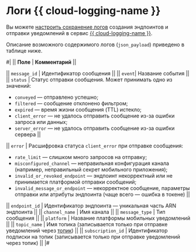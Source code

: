 # Логи {{ cloud-logging-name }}

Вы можете [настроить сохранение логов](../operations/configure-logging.md) создания эндпоинтов и отправки уведомлений в сервис [{{ cloud-logging-name }}](../../logging/).

Описание возможного содержимого логов (`json_payload`) приведено в таблице ниже.

#|
|| **Поле** | **Комментарий** ||

|| `message_id` | Идентификатор сообщения ||
|| `event`| Название события ||
|| `status` | Статус отправки сообщения. Может принимать одно из значений:
* `conveyed` — отправлено успешно;
* `filtered` — сообщение отклонено фильтром;
* `expired` — время жизни сообщения (TTL) истекло;
* `client_error` — не удалось отправить сообщение из-за ошибки запроса или данных;
* `server_error` — не удалось отправить сообщение из-за ошибки сервера ||

|| `error` | Расшифровка статуса `client_error` при отправке сообщения:
* `rate_limit` — слишком много запросов на отправку;
* `misconfigured_channel` — неправильная конфигурация канала (например, неправильный секрет мобильного приложения);
* `invalid_or_revoked_endpoint` — эндпоинт некорректный или не принимается платформой отправки сообщений;
* `invalid_message_or_endpoint` — некорректное сообщение, параметры отправки или атрибуты эндпоинта (чаще всего — ошибка в токене) ||

|| `endpoint_id` | Идентификатор эндпоинта — уникальная часть ARN эндпоинта ||
|| `channel_name` | Имя канала ||
|| `message_type` | Тип сообщения ||
|| `platform` | Название платформы мобильных уведомлений ||
|| `topic_name` | Имя топика (записывается только при отправке уведомлений через [топик](topics.md)) ||
|| `subscription_id` | Идентификатор подписки на топик (записывается только при отправке уведомлений через топик) ||
|#
